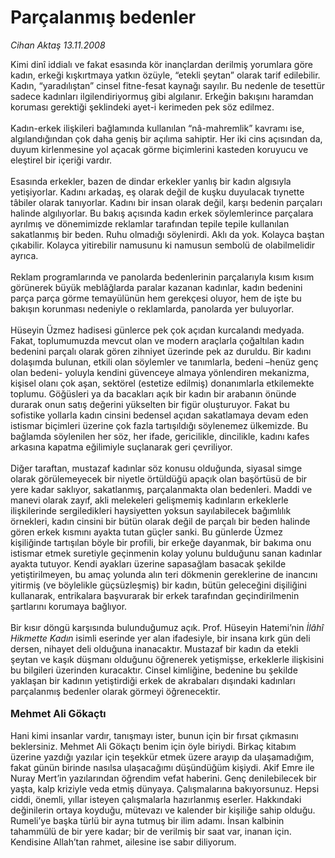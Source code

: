 # Parçalanmış bedenler

*Cihan Aktaş 13.11.2008*

<div class="taraf_structure_2col_1zq">
<div class="margen_n">



 <p>Kimi dinî iddialı ve fakat esasında kör inançlardan derilmiş yorumlara göre kadın, erkeği kışkırtmaya yatkın özüyle, “etekli şeytan” olarak tarif edilebilir. Kadın, “yaradılıştan” cinsel fitne-fesat kaynağı sayılır. Bu nedenle de tesettür sadece kadınları ilgilendiriyormuş gibi algılanır. Erkeğin bakışını haramdan koruması gerektiği şeklindeki ayet-i kerimeden pek söz edilmez. <br/><br/>Kadın-erkek ilişkileri bağlamında kullanılan “nâ-mahremlik” kavramı ise, algılandığından çok daha geniş bir açılıma sahiptir. Her iki cins açısından da, duyum kirlenmesine yol açacak görme biçimlerini kasteden koruyucu ve eleştirel bir içeriği vardır. <br/><br/>Esasında erkekler, bazen de dindar erkekler yanlış bir kadın algısıyla yetişiyorlar. Kadını arkadaş, eş olarak değil de kuşku duyulacak tıynette tâbiler olarak tanıyorlar. Kadını bir insan olarak değil, karşı bedenin parçaları halinde algılıyorlar. Bu bakış açısında kadın erkek söylemlerince parçalara ayrılmış ve dönemimizde reklamlar tarafından tepile tepile kullanılan sakatlanmış bir beden. Ruhu olmadığı söylenirdi. Aklı da yok. Kolayca baştan çıkabilir. Kolayca yitirebilir namusunu ki namusun sembolü de olabilmelidir ayrıca. <br/><br/>Reklam programlarında ve panolarda bedenlerinin parçalarıyla kısım kısım görünerek büyük meblâğlarda paralar kazanan kadınlar, kadın bedenini parça parça görme temayülünün hem gerekçesi oluyor, hem de işte bu bakışın korunması nedeniyle o reklamlarda, panolarda yer buluyorlar. <br/><br/>Hüseyin Üzmez hadisesi günlerce pek çok açıdan kurcalandı medyada. Fakat, toplumumuzda mevcut olan ve modern araçlarla çoğaltılan kadın bedenini parçalı olarak gören zihniyet üzerinde pek az duruldu. Bir kadını dolaşımda bulunan, etkili olan söylemler ve tanımlarla, bedeni –henüz genç olan bedeni- yoluyla kendini güvenceye almaya yönlendiren mekanizma, kişisel olanı çok aşan, sektörel (estetize edilmiş) donanımlarla etkilemekte toplumu. Göğüsleri ya da bacakları açık bir kadın bir arabanın önünde durarak onun satış değerini yükselten bir figür oluşturuyor. Fakat bu sofistike yollarla kadın cinsini bedensel açıdan sakatlamaya devam eden istismar biçimleri üzerine çok fazla tartışıldığı söylenemez ülkemizde. Bu bağlamda söylenilen her söz, her ifade, gericilikle, dincilikle, kadını kafes arkasına kapatma eğilimiyle suçlanarak geri çevriliyor. <br/><br/>Diğer taraftan, mustazaf kadınlar söz konusu olduğunda, siyasal simge olarak görülemeyecek bir niyetle örtüldüğü apaçık olan başörtüsü de bir yere kadar saklıyor, sakatlanmış, parçalanmakta olan bedenleri. Maddi ve manevi olarak zayıf, akli melekeleri gelişmemiş kadınların erkeklerle ilişkilerinde sergiledikleri haysiyetten yoksun sayılabilecek bağımlılık örnekleri, kadın cinsini bir bütün olarak değil de parçalı bir beden halinde gören erkek kısmını ayakta tutan güçler sanki. Bu günlerde Üzmez kişiliğinde tartışılan böyle bir profili, bir erkeğe dayanmak, bir bakıma onu istismar etmek suretiyle geçinmenin kolay yolunu bulduğunu sanan kadınlar ayakta tutuyor. Kendi ayakları üzerine sapasağlam basacak şekilde yetiştirilmeyen, bu amaç yolunda alın teri dökmenin gereklerine de inancını yitirmiş (ve böylelikle güçsüzleşmiş) bir kadın, bütün geleceğini dişiliğini kullanarak, entrikalara başvurarak bir erkek tarafından geçindirilmenin şartlarını korumaya bağlıyor. <br/><br/>Bir kısır döngü karşısında bulunduğumuz açık. Prof. Hüseyin Hatemi’nin <i>İlâhî Hikmette Kadın</i> isimli eserinde yer alan ifadesiyle, bir insana kırk gün deli dersen, nihayet deli olduğuna inanacaktır. Mustazaf bir kadın da etekli şeytan ve kaşık düşmanı olduğunu öğrenerek yetişmişse, erkeklerle ilişkisini bu bilgileri üzerinden kuracaktır. Cinsel kimliğine, bedenine bu şekilde yaklaşan bir kadının yetiştirdiği erkek de akrabaları dışındaki kadınları parçalanmış bedenler olarak görmeyi öğrenecektir. <br/><br/><strong><font size="3">Mehmet Ali Gökaçtı</font></strong> <br/><br/>Hani kimi insanlar vardır, tanışmayı ister, bunun için bir fırsat çıkmasını beklersiniz. Mehmet Ali Gökaçtı benim için öyle biriydi. Birkaç kitabım üzerine yazdığı yazılar için teşekkür etmek üzere arayıp da ulaşamadığım, fakat günün birinde nasılsa ulaşacağımı düşündüğüm kişiydi. Akif Emre ile Nuray Mert’in yazılarından öğrendim vefat haberini. Genç denilebilecek bir yaşta, kalp kriziyle veda etmiş dünyaya. Çalışmalarına bakıyorsunuz. Hepsi ciddi, önemli, yıllar isteyen çalışmalarla hazırlanmış eserler. Hakkındaki değinilerin ortaya koyduğu, mütevazı ve kalender bir kişiliğe sahip olduğu. Rumeli’ye başka türlü bir ayna tutmuş bir ilim adamı. İnsan kalbinin tahammülü de bir yere kadar; bir de verilmiş bir saat var, inanan için. Kendisine Allah’tan rahmet, ailesine ise sabır diliyorum.</p>

<br/>


<div id="taraf_not">
</div>

</div>


</div>
